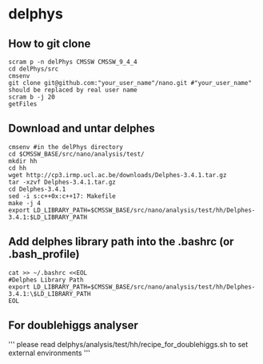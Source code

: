 # delphys

## How to git clone
```
scram p -n delPhys CMSSW CMSSW_9_4_4
cd delPhys/src
cmsenv
git clone git@github.com:"your_user_name"/nano.git #"your_user_name" should be replaced by real user name
scram b -j 20
getFiles
```
## Download and untar delphes
```
cmsenv #in the delPhys directory
cd $CMSSW_BASE/src/nano/analysis/test/
mkdir hh
cd hh
wget http://cp3.irmp.ucl.ac.be/downloads/Delphes-3.4.1.tar.gz
tar -xzvf Delphes-3.4.1.tar.gz
cd Delphes-3.4.1
sed -i s:c++0x:c++17: Makefile
make -j 4
export LD_LIBRARY_PATH=$CMSSW_BASE/src/nano/analysis/test/hh/Delphes-3.4.1:$LD_LIBRARY_PATH
```
## Add delphes library path into the .bashrc (or .bash_profile)
```
cat >> ~/.bashrc <<EOL
#Delphes Library Path
export LD_LIBRARY_PATH=$CMSSW_BASE/src/nano/analysis/test/hh/Delphes-3.4.1:\$LD_LIBRARY_PATH
EOL
```

## For doublehiggs analyser
'''
please read delphys/analysis/test/hh/recipe_for_doublehiggs.sh to set external environments
'''
